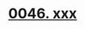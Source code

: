 # [0046. xxx](https://github.com/Tdahuyou/chrome/tree/main/0046.%20xxx)

<!-- region:toc -->

<!-- endregion:toc -->


